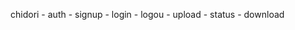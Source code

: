 chidori
    - auth
        - signup
        - login
        - logou
    - upload
    - status
    - download